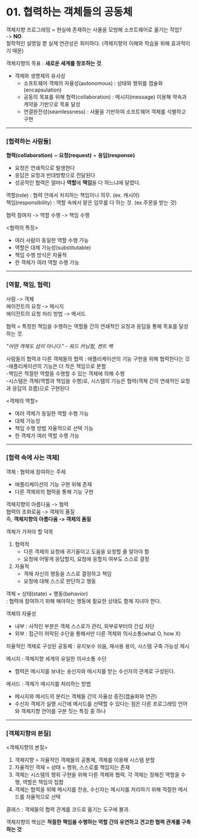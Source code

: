# 01. 협력하는 객체들의 공동체 #
    
    
객체지향 프로그래밍 = 현실에 존재하는 사물을 모방해 소프트웨어로 옮기는 작업?  
-> <b>NO</b>.   
철학적인 설명일 뿐 실제 연관성은 희미하다. (객체지향의 이해와 학습을 위해 효과적이기 때문)  
  
객체지향의 목표 : <b>새로운 세계를 창조하는 것</b>.  
  
- 객체와 생명체의 유사성
  - 소프트웨어 객체의 자율성(autonomous) : 상태와 행위를 캡슐화(encapsulation)
  - 공동의 목표를 위해 협력(collaboration) : 메시지(message) 이용해 약속과 계약을 기반으로 목표 달성
  - 연결완전성(seamlessness) : 사물을 기반하여 소프트웨어 객체를 식별하고 구현  
 
 
 -----------------
 ### [협력하는 사람들] ###   
 
 <b>협력(collaboration)</b> = <b>요청(request)</b> + <b>응답(response)</b>  
   
 - 요청은 연쇄적으로 발생한다
 - 응답은 요청과 반대방향으로 전달된다
 - 성공적인 협력은 얼마나 <b>역할</b>에 <b>책임</b>을 다 하느냐에 달렸다.  
   
     
 역할(role)  :  협력 안에서 차지하는 책임이나 의무. (ex. 캐시어)  
 책임(responsibility)  :  역할 속에서 맡은 임무를 다 하는 것. (ex.주문을 받는 것)    



 협력 참여자 -> 역할 수행 -> 책임 수행   



 <협력의 특징>
 - 여러 사람이 동일한 역할 수행 가능
 - 역할은 대체 가능성(substitutable)
 - 책임 수행 방식은 자율적
 - 한 객체가 여러 역할 수행 가능  
   
  -----------------
 ### [역할, 책임, 협력] ### 
   
 사람 -> 객체  
 에이전트의 요청 -> 메시지  
 에이전트의 요청 처리 방법 -> 메서드  
   
 협력 = 특정한 책임을 수행하는 역할들 간의 연쇄적인 요청과 응답을 통해 목표를 달성하는 것.  
   
 _"어떤 객체도 섬이 아니다." - 워드 커닝험, 켄트 백_  
   
 사람들의 협력과 다른 객체들의 협력 : 애플리케이션의 기능 구현을 위해 협력한다는 것  
   -애플리케이션의 기능은 더 작은 책임으로 분할  
   -책임은 적절한 역할을 수행할 수 있는 객체에 의해 수행  
   -시스템은 객체(역할과 책임을 수행)로, 시스템의 기능은 협력(객체 간의 연쇄적인 요청과 응답의 흐름)으로 구현된다  
     
 <객체의 역할>  
 - 여러 객체가 동일한 역할 수행 가능
 - 대체 가능성
 - 책임 수행 방법 자율적으로 선택 가능
 - 한 객체가 여러 역할 수행 가능  
 
  -----------------
 ### [협력 속에 사는 객체] ###  
   
객체 : 협력에 참여하는 주체  
- 애플리케이션의 기능 구현 위해 존재
- 다른 객체와의 협력을 통해 기능 구현  
  
객체지향의 아름다움 -> 협력  
협력의 조화로움 -> 객체의 품질  
즉, <b>객체지향의 아름다움 -> 객체의 품질</b>  
  
객체가 가져야 할 덕목
1. 협력적
    - 다른 객체의 요청에 귀기울이고 도움을 요청할 줄 알아야 함
    - 요청에 어떻게 응답할지, 요청에 응할지 여부도 스스로 결정
2. 자율적
    - 객체 자신의 행동을 스스로 결정하고 책임
    - 요청에 대해 스스로 판단하고 행동  

  
객체 = 상태(state) + 행동(behavior)  
: 협력에 참여하기 위해 해야하는 행동에 필요한 상태도 함께 지녀야 한다.  
  
객체의 자율성  
- 내부 : 사적인 부분은 객체 스스로가 관리, 외부로부터의 간섭 차단
- 외부 : 접근이 허락된 수단을 통해서만 다른 객체와 의사소통(what O, how X)  
  
자율적인 객체로 구성된 공동체 : 유지보수 쉬움, 재사용 용이, 시스템 구축 가능성 제시  

 
메시지 : 객체지향 세계의 유일한 의사소통 수단  
- 협력은 메시지를 보내는 송신자와 메시지를 받는 수신자의 관계로 구성된다.  
  
메서드 : 객체가 메시지를 처리하는 방법  
- 메시지와 메서드의 분리는 객체들 간의 자율성 증진(캡슐화와 연관)
- 수신자 객체가 실행 시간에 메서드를 선택할 수 있다는 점은 다른 프로그래밍 언어와 객체지향 언어를 구분 짓는 특징 중 하나  
  

-----------------
 ### [객체지향의 본질] ### 
   
 <객체지향의 본질>
 1. 객체지향 = 자율적인 객체들의 공통체, 객체를 이용해 시스템 분할
 2. 자율적인 객체 = 상태 + 행위, 스스로를 책임지는 존재
 3. 객체는 시스템의 행위 구현을 위해 다른 객체와 협력. 각 객체는 정해진 역할을 수행, 역할은 책임의 집합
 4. 객체는 협력을 위해 메시지를 전송, 수신자는 메시지를 처리하기 위해 적절한 메서드를 자율적으로 선택  

클래스 : 객체들의 협력 관계를 코드로 옮기는 도구에 불과.  
  
객체지향의 핵심은 <b>적절한 책임을 수행하는 역할 간의 유연하고 견고한 협력 관계를 구축하는 것</b>  

